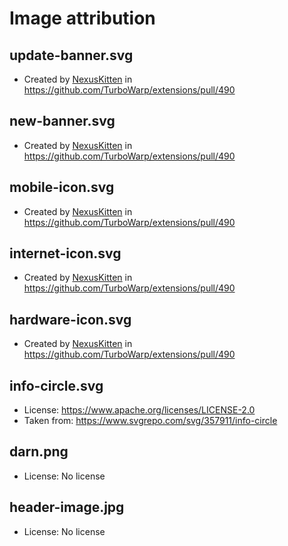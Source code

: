 # Image attribution

## update-banner.svg
 - Created by [NexusKitten](https://github.com/NexusKitten) in https://github.com/TurboWarp/extensions/pull/490

## new-banner.svg
 - Created by [NexusKitten](https://github.com/NexusKitten) in https://github.com/TurboWarp/extensions/pull/490

## mobile-icon.svg
 - Created by [NexusKitten](https://github.com/NexusKitten) in https://github.com/TurboWarp/extensions/pull/490

## internet-icon.svg
 - Created by [NexusKitten](https://github.com/NexusKitten) in https://github.com/TurboWarp/extensions/pull/490

## hardware-icon.svg
 - Created by [NexusKitten](https://github.com/NexusKitten) in https://github.com/TurboWarp/extensions/pull/490

 ## info-circle.svg
 - License: https://www.apache.org/licenses/LICENSE-2.0
 - Taken from: https://www.svgrepo.com/svg/357911/info-circle

 ## darn.png
 - License: No license

 ## header-image.jpg
 - License: No license
